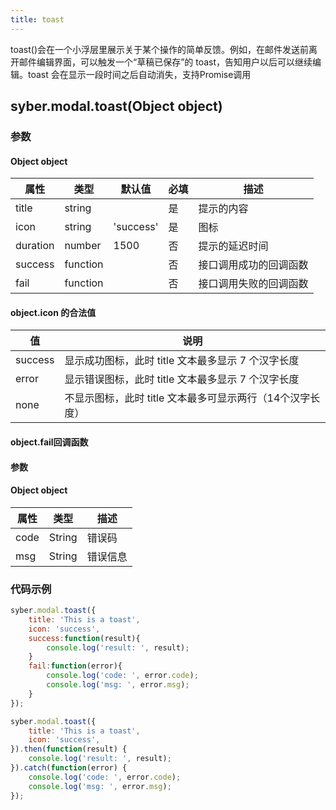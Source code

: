 ```yaml
---
title: toast
---
```


toast()会在一个小浮层里展示关于某个操作的简单反馈。例如，在邮件发送前离开邮件编辑界面，可以触发一个“草稿已保存”的 toast，告知用户以后可以继续编辑。toast 会在显示一段时间之后自动消失，支持Promise调用


## syber.modal.toast(Object object)
### 参数
#### Object object
| 属性     | 类型  | 默认值 | 必填 | 描述                         |
| ---------- | ------- | -------- | -------- | -------------------------- |
| title | string | | 是 | 提示的内容 |
| icon | string | 'success' | 是 | 图标 |
| duration | number | 1500 | 否 | 提示的延迟时间 |
| success | function |  |  否     | 接口调用成功的回调函数      |
| fail   | function |  |  否     | 接口调用失败的回调函数      |


#### object.icon 的合法值
| 值     | 说明    |
| ---------- | ------- |
| success | 显示成功图标，此时 title 文本最多显示 7 个汉字长度 |
| error | 显示错误图标，此时 title 文本最多显示 7 个汉字长度 |
| none | 不显示图标，此时 title 文本最多可显示两行（14个汉字长度） |


#### object.fail回调函数
#### 参数
#### Object object
| 属性 | 类型  | 描述 |
| -- | -- | -- |
| code | String | 错误码 |
| msg | String  | 错误信息 |

### 代码示例
```javascript
syber.modal.toast({
    title: 'This is a toast',
    icon: 'success',
    success:function(result){
        console.log('result: ', result);
    }
    fail:function(error){
        console.log('code: ', error.code);
        console.log('msg: ', error.msg);
	}
});

syber.modal.toast({
    title: 'This is a toast',
    icon: 'success',
}).then(function(result) {
    console.log('result: ', result);
}).catch(function(error) {
    console.log('code: ', error.code);
    console.log('msg: ', error.msg);
});
```